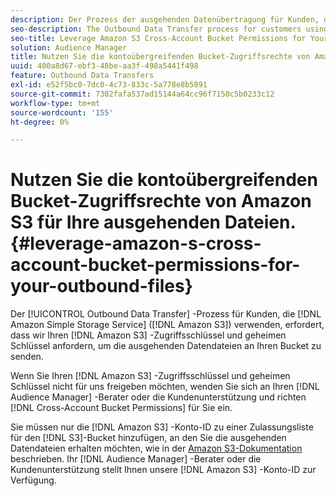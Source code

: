 ```yaml
---
description: Der Prozess der ausgehenden Datenübertragung für Kunden, die Amazon Simple Storage Service (Amazon S3) verwenden, erfordert, dass wir Ihren Amazon S3-Zugriffsschlüssel und -geheimen Schlüssel anfordern, um die ausgehenden Datendateien an Ihren Bucket zu senden.
seo-description: The Outbound Data Transfer process for customers using Amazon Simple Storage Service (Amazon S3) requires us to ask for your Amazon S3 access key and secret key, in order to deliver the outbound data files to your bucket.
seo-title: Leverage Amazon S3 Cross-Account Bucket Permissions for Your Outbound Files
solution: Audience Manager
title: Nutzen Sie die kontoübergreifenden Bucket-Zugriffsrechte von Amazon S3 für Ihre ausgehenden Dateien.
uuid: 400a8d67-ebf3-48be-aa3f-498a5441f498
feature: Outbound Data Transfers
exl-id: e52f5bc0-7dc0-4c73-833c-5a778e8b5891
source-git-commit: 7302fafa537ad15144a64cc96f7150c5b0233c12
workflow-type: tm+mt
source-wordcount: '155'
ht-degree: 0%

---
```


# Nutzen Sie die kontoübergreifenden Bucket-Zugriffsrechte von Amazon S3 für Ihre ausgehenden Dateien. {#leverage-amazon-s-cross-account-bucket-permissions-for-your-outbound-files}

Der [!UICONTROL Outbound Data Transfer] -Prozess für Kunden, die [!DNL Amazon Simple Storage Service] ([!DNL Amazon S3]) verwenden, erfordert, dass wir Ihren [!DNL Amazon S3] -Zugriffsschlüssel und geheimen Schlüssel anfordern, um die ausgehenden Datendateien an Ihren Bucket zu senden.

Wenn Sie Ihren [!DNL Amazon S3] -Zugriffsschlüssel und geheimen Schlüssel nicht für uns freigeben möchten, wenden Sie sich an Ihren [!DNL Audience Manager] -Berater oder die Kundenunterstützung und richten [!DNL Cross-Account Bucket Permissions] für Sie ein.

Sie müssen nur die [!DNL Amazon S3] -Konto-ID zu einer Zulassungsliste für den [!DNL S3]-Bucket hinzufügen, an den Sie die ausgehenden Datendateien erhalten möchten, wie in der [Amazon S3-Dokumentation](https://docs.aws.amazon.com/AmazonS3/latest/dev/example-walkthroughs-managing-access-example2.html) beschrieben. Ihr [!DNL Audience Manager] -Berater oder die Kundenunterstützung stellt Ihnen unsere [!DNL Amazon S3] -Konto-ID zur Verfügung.

